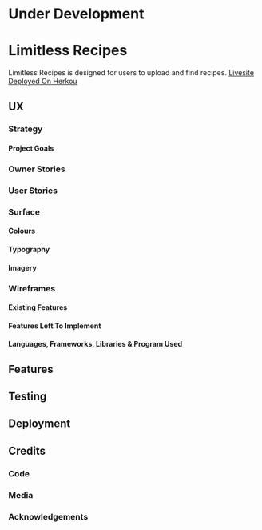 # Under Development
# Limitless Recipes
Limitless Recipes is designed for users to upload and find recipes. [Livesite Deployed On Herkou](https://recipe-app-project-milestone3.herokuapp.com)

## UX

### Strategy 

#### Project Goals

### Owner Stories

### User Stories

### Surface

#### Colours

#### Typography

#### Imagery

### Wireframes

#### Existing Features

#### Features Left To Implement

#### Languages, Frameworks, Libraries & Program Used

## Features 


## Testing

## Deployment


## Credits 

### Code

### Media 

### Acknowledgements 
